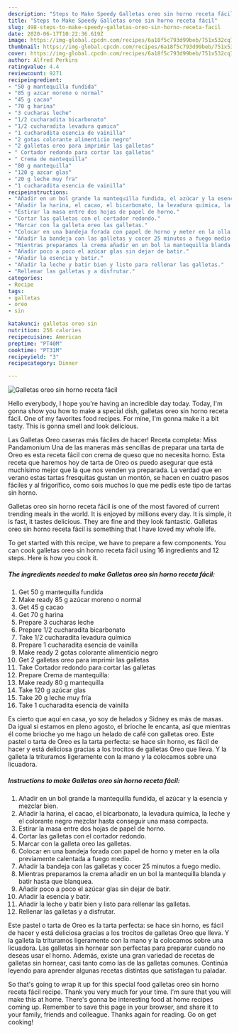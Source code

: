 ```yaml
---
description: "Steps to Make Speedy Galletas oreo sin horno receta fácil"
title: "Steps to Make Speedy Galletas oreo sin horno receta fácil"
slug: 498-steps-to-make-speedy-galletas-oreo-sin-horno-receta-facil
date: 2020-06-17T10:22:36.619Z
image: https://img-global.cpcdn.com/recipes/6a18f5c793d99beb/751x532cq70/galletas-oreo-sin-horno-receta-facil-foto-principal.jpg
thumbnail: https://img-global.cpcdn.com/recipes/6a18f5c793d99beb/751x532cq70/galletas-oreo-sin-horno-receta-facil-foto-principal.jpg
cover: https://img-global.cpcdn.com/recipes/6a18f5c793d99beb/751x532cq70/galletas-oreo-sin-horno-receta-facil-foto-principal.jpg
author: Alfred Perkins
ratingvalue: 4.4
reviewcount: 9271
recipeingredient:
- "50 g mantequilla fundida"
- "85 g azcar moreno o normal"
- "45 g cacao"
- "70 g harina"
- "3 cucharas leche"
- "1/2 cucharadita bicarbonato"
- "1/2 cucharadita levadura qumica"
- "1 cucharadita esencia de vainilla"
- "2 gotas colorante alimenticio negro"
- "2 galletas oreo para imprimir las galletas"
- " Cortador redondo para cortar las galletas"
- " Crema de mantequilla"
- "80 g mantequilla"
- "120 g azcar glas"
- "20 g leche muy fra"
- "1 cucharadita esencia de vainilla"
recipeinstructions:
- "Añadir en un bol grande la mantequilla fundida, el azúcar y la esencia y mezclar bien."
- "Añadir la harina, el cacao, el bicarbonato, la levadura química, la leche y el colorante negro mezclar hasta conseguir una masa compacta."
- "Estirar la masa entre dos hojas de papel de horno."
- "Cortar las galletas con el cortador redondo."
- "Marcar con la galleta oreo las galletas."
- "Colocar en una bandeja forada con papel de horno y meter en la olla previamente calentada a fuego medio."
- "Añadir la bandeja con las galletas y cocer 25 minutos a fuego medio."
- "Mientras preparamos la crema añadir en un bol la mantequilla blanda y batir hasta que blanquea."
- "Añadir poco a poco el azúcar glas sin dejar de batir."
- "Añadir la esencia y batir."
- "Añadir la leche y batir bien y listo para rellenar las galletas."
- "Rellenar las galletas y a disfrutar."
categories:
- Recipe
tags:
- galletas
- oreo
- sin

katakunci: galletas oreo sin 
nutrition: 256 calories
recipecuisine: American
preptime: "PT40M"
cooktime: "PT31M"
recipeyield: "3"
recipecategory: Dinner

---
```



![Galletas oreo sin horno receta fácil](https://img-global.cpcdn.com/recipes/6a18f5c793d99beb/751x532cq70/galletas-oreo-sin-horno-receta-facil-foto-principal.jpg)

Hello everybody, I hope you're having an incredible day today. Today, I'm gonna show you how to make a special dish, galletas oreo sin horno receta fácil. One of my favorites food recipes. For mine, I'm gonna make it a bit tasty. This is gonna smell and look delicious.

Las Galletas Oreo caseras más fáciles de hacer! Receta completa: Miss Pandamonium Una de las maneras más sencillas de preparar una tarta de Oreo es esta receta fácil con crema de queso que no necesita horno. Esta receta que haremos hoy de tarta de Oreo os puedo asegurar que está muchísimo mejor que la que nos venden ya preparada. La verdad que en verano estas tartas fresquitas gustan un montón, se hacen en cuatro pasos fáciles y al frigorífico, como sois muchos lo que me pedís este tipo de tartas sin horno.

Galletas oreo sin horno receta fácil is one of the most favored of current trending meals in the world. It is enjoyed by millions every day. It is simple, it is fast, it tastes delicious. They are fine and they look fantastic. Galletas oreo sin horno receta fácil is something that I have loved my whole life.


To get started with this recipe, we have to prepare a few components. You can cook galletas oreo sin horno receta fácil using 16 ingredients and 12 steps. Here is how you cook it.

<!--inarticleads1-->

##### The ingredients needed to make Galletas oreo sin horno receta fácil:

1. Get 50 g mantequilla fundida
1. Make ready 85 g azúcar moreno o normal
1. Get 45 g cacao
1. Get 70 g harina
1. Prepare 3 cucharas leche
1. Prepare 1/2 cucharadita bicarbonato
1. Take 1/2 cucharadita levadura química
1. Prepare 1 cucharadita esencia de vainilla
1. Make ready 2 gotas colorante alimenticio negro
1. Get 2 galletas oreo para imprimir las galletas
1. Take  Cortador redondo para cortar las galletas
1. Prepare  Crema de mantequilla:
1. Make ready 80 g mantequilla
1. Take 120 g azúcar glas
1. Take 20 g leche muy fría
1. Take 1 cucharadita esencia de vainilla


Es cierto que aquí en casa, yo soy de helados y Sidney es más de masas. Da igual si estamos en pleno agosto, el brioche le encanta, así que mientras él come brioche yo me hago un helado de café con galletas oreo. Este pastel o tarta de Oreo es la tarta perfecta: se hace sin horno, es fácil de hacer y está deliciosa gracias a los trocitos de galletas Oreo que lleva. Y la galleta la trituramos ligeramente con la mano y la colocamos sobre una licuadora. 

<!--inarticleads2-->

##### Instructions to make Galletas oreo sin horno receta fácil:

1. Añadir en un bol grande la mantequilla fundida, el azúcar y la esencia y mezclar bien.
1. Añadir la harina, el cacao, el bicarbonato, la levadura química, la leche y el colorante negro mezclar hasta conseguir una masa compacta.
1. Estirar la masa entre dos hojas de papel de horno.
1. Cortar las galletas con el cortador redondo.
1. Marcar con la galleta oreo las galletas.
1. Colocar en una bandeja forada con papel de horno y meter en la olla previamente calentada a fuego medio.
1. Añadir la bandeja con las galletas y cocer 25 minutos a fuego medio.
1. Mientras preparamos la crema añadir en un bol la mantequilla blanda y batir hasta que blanquea.
1. Añadir poco a poco el azúcar glas sin dejar de batir.
1. Añadir la esencia y batir.
1. Añadir la leche y batir bien y listo para rellenar las galletas.
1. Rellenar las galletas y a disfrutar.


Este pastel o tarta de Oreo es la tarta perfecta: se hace sin horno, es fácil de hacer y está deliciosa gracias a los trocitos de galletas Oreo que lleva. Y la galleta la trituramos ligeramente con la mano y la colocamos sobre una licuadora. Las galletas sin hornear son perfectas para preparar cuando no deseas usar el horno. Además, existe una gran variedad de recetas de galletas sin hornear, casi tanto como las de las galletas comunes. Continúa leyendo para aprender algunas recetas distintas que satisfagan tu paladar. 

So that's going to wrap it up for this special food galletas oreo sin horno receta fácil recipe. Thank you very much for your time. I'm sure that you will make this at home. There's gonna be interesting food at home recipes coming up. Remember to save this page in your browser, and share it to your family, friends and colleague. Thanks again for reading. Go on get cooking!

